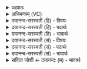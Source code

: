 <details><summary>पदपाठः</summary>

आ। वा॒चः। मध्य॑म्। अ॒रु॒ह॒त्। भु॒र॒ण्युः। अ॒यम्। अ॒ग्निः। सत्प॑ति॒रिति॒ सत्ऽप॑तिः। चेकि॑तानः। पृ॒ष्ठे। पृ॒थि॒व्याः। निहि॑त॒ इति॒ निऽहि॑तः। दवि॑द्युतत्। अ॒ध॒स्प॒दम्। अ॒धः॒प॒दमित्य॑धःऽप॒दम्। कृ॒णु॒ता॒म्। ये। पृ॒त॒न्यवः॑। ५१।
</details>

<details><summary>अधिमन्त्रम् (VC)</summary>

- अग्निर्देवता
- परमेष्ठी ऋषिः
- स्वराडार्षी त्रिष्टुप्
- धैवतः
</details>

<details><summary>दयानन्द-सरस्वती (हि) - विषयः</summary>

ईश्वर के तुल्य राजा को क्या करना चाहिये, यह विषय अगले मन्त्र में कहा है ॥
</details>

<details><summary>दयानन्द-सरस्वती (हि) - पदार्थः</summary>

पदार्थान्वयभाषाः -  हे विद्वान् पुरुष ! (चेकितानः) विज्ञानयुक्त (सत्पतिः) श्रेष्ठों के रक्षक आप (वाचः) वाणी के (मध्यम्) बीच हुए उपदेश को प्राप्त हो के जैसे (अयम्) यह (भुरण्युः) पुष्टिकर्त्ता (अग्निः) विद्वान् (पृथिव्याः) भूमि के (पृष्ठे) ऊपर (निहितः) निरन्तर स्थिर किया (दविद्युतत्) उपदेश से सब को प्रकाशित करता और धर्म पर (आ, अरुहत्) आरूढ़ होता है, उस के साथ (ये) जो लोग (पृतन्यवः) युद्ध के लिये सेना की इच्छा करते हैं, उन को (अधस्पदम्) अपने अधिकार से च्युत जैसे हों, वैसा (कृणुताम्) कीजिये ॥५१ ॥
</details>

<details><summary>दयानन्द-सरस्वती (हि) - भावार्थः</summary>

भावार्थभाषाः -  विद्वान् मनुष्यों को चाहिये कि जैसे ईश्वर ब्रह्माण्ड में सूर्यलोक को स्थापन करके सब को सुख पहुँचाता है, वैसे ही राज्य में विद्या और बल को धारण कर शत्रुओं को जीत के प्रजा के मनुष्यों का सुख से उपकार करें ॥५१ ॥
</details>

<details><summary>दयानन्द-सरस्वती (सं) - विषयः</summary>

ईश्वरवद्राज्ञा किं कार्य्यमित्याह ॥
</details>

<details><summary>दयानन्द-सरस्वती (सं) - पदार्थः</summary>

पदार्थान्वयभाषाः -  हे विद्वन् ! चेकितानः सत्पतिर्भवान् वाचो मध्यं प्राप्य यथाऽयं भुरण्युरग्निः पृथिव्याः पृष्ठे निहितो दविद्युतदारुहत् तेन ये पृतन्यवस्तान्नधस्पदं कृणुताम् ॥५१ ॥
</details>

<details><summary>दयानन्द-सरस्वती (सं) - भावार्थः</summary>

भावार्थभाषाः -  विद्वांसो राजानो यथेश्वरो ब्रह्माण्डस्य मध्ये सूर्य्यं निधाय सर्वान् सुखेनोपकरोति, तथैव राज्यमध्ये विद्याबले धृत्वा शत्रून् जित्वा प्रजास्थान् मनुष्यानुपकुर्य्युः ॥५१ ॥
</details>

<details><summary>सविता जोशी ← दयानन्दः (म) - भावार्थः</summary>

भावार्थभाषाः -  विद्वान माणसांनी हे जाणावे की जसा ईश्वर ब्रह्मांडात सूर्याची निर्मिती करून त्याची स्थापना करतो व सर्वांना सुख देतो तसे राजाने आपल्या राज्यात विद्या व बलाने शत्रूंना जिंकून प्रजेला सुख द्यावे.
</details>